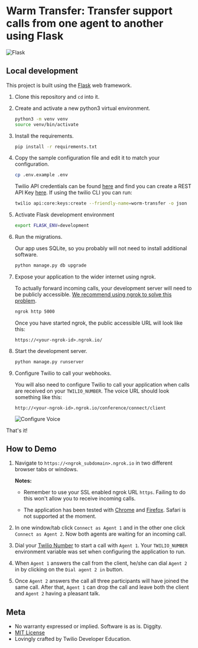 # Warm Transfer: Transfer support calls from one agent to another using Flask
![Flask](https://github.com/TwilioDevEd/warm-transfer-flask/workflows/Flask/badge.svg)

## Local development

This project is built using the [Flask](http://flask.pocoo.org/) web framework.

1. Clone this repository and `cd` into it.

1. Create and activate a new python3 virtual environment.

   ```bash
   python3 -m venv venv
   source venv/bin/activate
   ```

1. Install the requirements.

   ```bash
   pip install -r requirements.txt
   ```

1. Copy the sample configuration file and edit it to match your configuration.

   ```bash
   cp .env.example .env
   ```

   Twilio API credentials can be found [here](https://www.twilio.com/console) 
   and find you can create a REST API Key [here](https://www.twilio.com/console/project/api-keys).
   If using the twilio CLI you can run:
   
   ```bash
   twilio api:core:keys:create --friendly-name=worm-transfer -o json
   ```

1. Activate Flask development environment
   
   ```bash
   export FLASK_ENV=development
   ```

1. Run the migrations.

   Our app uses SQLite, so you probably will not need to install additional software.
   
   ```bash
   python manage.py db upgrade
   ```

1. Expose your application to the wider internet using ngrok.

   To actually forward incoming calls, your development server will need to be publicly accessible.
   [We recommend using ngrok to solve this problem](https://www.twilio.com/blog/2015/09/6-awesome-reasons-to-use-ngrok-when-testing-webhooks.html).


   ```bash
   ngrok http 5000
   ```

   Once you have started ngrok, the public accessible URL will look like this:
   
   ```
   https://<your-ngrok-id>.ngrok.io/
   ```

1. Start the development server.

   ```bash
   python manage.py runserver
   ```

1. Configure Twilio to call your webhooks.

   You will also need to configure Twilio to call your application when calls are received on your `TWILIO_NUMBER`. The voice URL should look something like this:
   
   ```
   http://<your-ngrok-id>.ngrok.io/conference/connect/client
   ```

   ![Configure Voice](http://howtodocs.s3.amazonaws.com/twilio-number-config-all-med.gif)


That's it!


## How to Demo

1. Navigate to `https://<ngrok_subdomain>.ngrok.io` in two different
   browser tabs or windows.

   **Notes:**
   * Remember to use your SSL enabled ngrok URL `https`.
   Failing to do this won't allow you to receive incoming calls.

   * The application has been tested with [Chrome](https://www.google.com/chrome/)
   and [Firefox](https://firefox.com). Safari is not supported at the moment.

1. In one window/tab click `Connect as Agent 1` and in the other one click
   `Connect as Agent 2`. Now both agents are waiting for an incoming call.

1. Dial your [Twilio Number](https://www.twilio.com/user/account/phone-numbers/incoming) to start a call with `Agent 1`. Your `TWILIO_NUMBER`
   environment variable was set when configuring the application to run.

1. When `Agent 1` answers the call from the client, he/she can dial `Agent 2` in
   by clicking on the `Dial agent 2 in` button.

1. Once `Agent 2` answers the call all three participants will have joined the same
   call. After that, `Agent 1` can drop the call and leave both the client and `Agent 2`
   having a pleasant talk.

## Meta

* No warranty expressed or implied. Software is as is. Diggity.
* [MIT License](LICENSE)
* Lovingly crafted by Twilio Developer Education.
